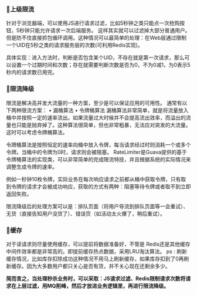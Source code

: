 ﻿### 💫上级限流
针对于浏览器端，可以使用JS进行请求过滤，比如5秒钟之类只能点一次抢购按钮，5秒钟只能允许请求一次后端服务。
这样其实就可以过滤掉大部分普通用户。
但是防不住直接抓包循环调用。这种情况可以最简单的处理：在Web层通过限制一个UID在5秒之类的请求服务层的次数(可利用Redis实现)。

具体实现：进入方法时，判断是否包含某个UID，不存在就是第一次请求，那么可以设置一个过期时间和次数；存在就需要判断次数是否为0，不为0减1，为0表示5秒内的请求数已用完。

### 🌺限流降级
限流是解决高并发大流量的一种方案，至少是可以保证应用的可用性。
通常有以下两种限流方案：
•	漏桶算法
•	令牌桶算法
漏桶算法非常简单，就是将流量放入桶中并按照一定的速率流出。如果流量过大时候并不会提高流出效率，而溢出的流量也只能是抛弃掉了。这种算法很简单，但也非常粗暴，无法应对突发的大流量。 这时可以考虑令牌桶算法。

令牌桶算法是按照恒定的速率向桶中放入令牌，每当请求经过时则消耗一个或多个令牌。当桶中的令牌为0时，请求则会被阻塞。
RateLimiter是Guava提供的基于令牌桶算法的实现类，可以非常简单的完成限流特技，并且根据系统的实际情况来调整生成令牌的速率。

例如一秒钟10枚令牌，实际业务在每次响应请求之前都从桶中获取令牌，只有取到令牌的请求才会被成功响应，获取的方式有两种：阻塞等待令牌或者取不到立即返回失败。

限流降级后的处理方案可以是：排队页面（将用户导流到排队页面等一会重试）、无货（直接告知用户没货了）、错误页（如活动太火爆了，稍后重试）。

### 🎠缓存
对于读请求则尽量使用缓存，可以提前将数据准备好，不管是 Redis还是其他缓存中间件效率都是非常高的。即提前缓存热点数据，采用LRU淘汰算法。
ps : 刷新缓存情况，比如库存扣除成功这种情况不用马上刷新缓存，如果库存扣到了0再刷新缓存。因为大多数用户都只关心是否有货，并不关心现在还剩余多少。

**简而言之，当处理秒杀业务时，可以采取：JS请求过滤、Redis限制请求次数将请求在上层过滤，用MQ削峰，然后才放进业务逻辑里，再进行限流降级。**

